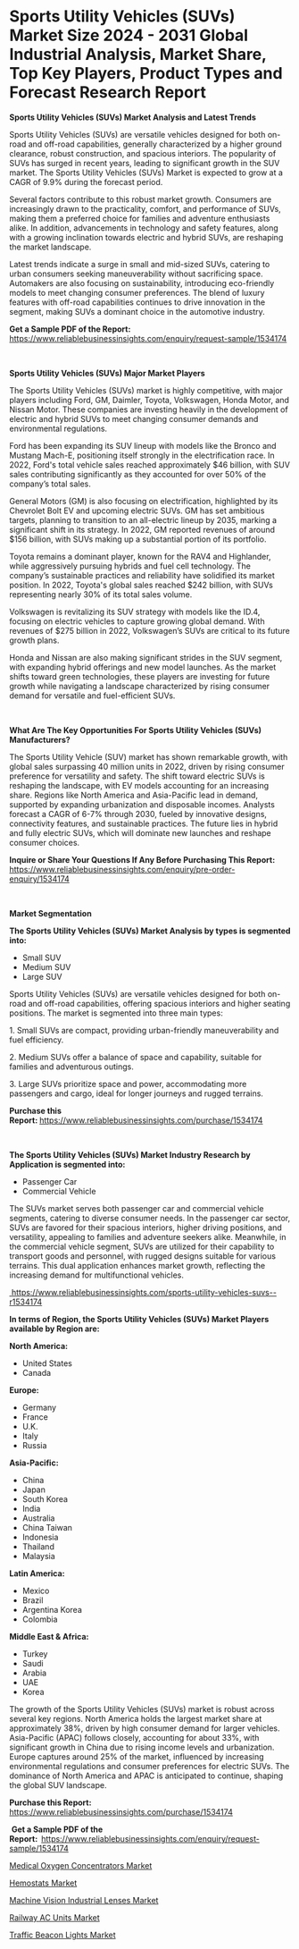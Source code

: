 <p><h1>Sports Utility Vehicles (SUVs) Market Size 2024 - 2031 Global Industrial Analysis, Market Share, Top Key Players, Product Types and Forecast Research Report</h1></p><p><strong>Sports Utility Vehicles (SUVs) Market Analysis and Latest Trends</strong></p>
<p><p>Sports Utility Vehicles (SUVs) are versatile vehicles designed for both on-road and off-road capabilities, generally characterized by a higher ground clearance, robust construction, and spacious interiors. The popularity of SUVs has surged in recent years, leading to significant growth in the SUV market. The Sports Utility Vehicles (SUVs) Market is expected to grow at a CAGR of 9.9% during the forecast period. </p><p>Several factors contribute to this robust market growth. Consumers are increasingly drawn to the practicality, comfort, and performance of SUVs, making them a preferred choice for families and adventure enthusiasts alike. In addition, advancements in technology and safety features, along with a growing inclination towards electric and hybrid SUVs, are reshaping the market landscape. </p><p>Latest trends indicate a surge in small and mid-sized SUVs, catering to urban consumers seeking maneuverability without sacrificing space. Automakers are also focusing on sustainability, introducing eco-friendly models to meet changing consumer preferences. The blend of luxury features with off-road capabilities continues to drive innovation in the segment, making SUVs a dominant choice in the automotive industry.</p></p>
<p><strong>Get a Sample PDF of the Report:&nbsp;</strong> <a href="https://www.reliablebusinessinsights.com/enquiry/request-sample/1534174?utm_campaign=1121&utm_medium=2&utm_source=Github&utm_content=ia&utm_term=03112024&utm_id=sports-utility-vehicles-suvs">https://www.reliablebusinessinsights.com/enquiry/request-sample/1534174</a></p>
<p>&nbsp;</p>
<p><strong>Sports Utility Vehicles (SUVs) Major Market Players</strong></p>
<p><p>The Sports Utility Vehicles (SUVs) market is highly competitive, with major players including Ford, GM, Daimler, Toyota, Volkswagen, Honda Motor, and Nissan Motor. These companies are investing heavily in the development of electric and hybrid SUVs to meet changing consumer demands and environmental regulations.</p><p>Ford has been expanding its SUV lineup with models like the Bronco and Mustang Mach-E, positioning itself strongly in the electrification race. In 2022, Ford's total vehicle sales reached approximately $46 billion, with SUV sales contributing significantly as they accounted for over 50% of the company’s total sales.</p><p>General Motors (GM) is also focusing on electrification, highlighted by its Chevrolet Bolt EV and upcoming electric SUVs. GM has set ambitious targets, planning to transition to an all-electric lineup by 2035, marking a significant shift in its strategy. In 2022, GM reported revenues of around $156 billion, with SUVs making up a substantial portion of its portfolio.</p><p>Toyota remains a dominant player, known for the RAV4 and Highlander, while aggressively pursuing hybrids and fuel cell technology. The company’s sustainable practices and reliability have solidified its market position. In 2022, Toyota's global sales reached $242 billion, with SUVs representing nearly 30% of its total sales volume.</p><p>Volkswagen is revitalizing its SUV strategy with models like the ID.4, focusing on electric vehicles to capture growing global demand. With revenues of $275 billion in 2022, Volkswagen’s SUVs are critical to its future growth plans.</p><p>Honda and Nissan are also making significant strides in the SUV segment, with expanding hybrid offerings and new model launches. As the market shifts toward green technologies, these players are investing for future growth while navigating a landscape characterized by rising consumer demand for versatile and fuel-efficient SUVs.</p></p>
<p>&nbsp;</p>
<p><strong>What Are The Key Opportunities For Sports Utility Vehicles (SUVs) Manufacturers?</strong></p>
<p><p>The Sports Utility Vehicle (SUV) market has shown remarkable growth, with global sales surpassing 40 million units in 2022, driven by rising consumer preference for versatility and safety. The shift toward electric SUVs is reshaping the landscape, with EV models accounting for an increasing share. Regions like North America and Asia-Pacific lead in demand, supported by expanding urbanization and disposable incomes. Analysts forecast a CAGR of 6-7% through 2030, fueled by innovative designs, connectivity features, and sustainable practices. The future lies in hybrid and fully electric SUVs, which will dominate new launches and reshape consumer choices.</p></p>
<p><strong>Inquire or Share Your Questions If Any Before Purchasing This Report:</strong> <a href="https://www.reliablebusinessinsights.com/enquiry/pre-order-enquiry/1534174?utm_campaign=1121&utm_medium=2&utm_source=Github&utm_content=ia&utm_term=03112024&utm_id=sports-utility-vehicles-suvs">https://www.reliablebusinessinsights.com/enquiry/pre-order-enquiry/1534174</a></p>
<p>&nbsp;</p>
<p><strong>Market Segmentation</strong></p>
<p><strong>The Sports Utility Vehicles (SUVs) Market Analysis by types is segmented into:</strong></p>
<p><ul><li>Small SUV</li><li>Medium SUV</li><li>Large SUV</li></ul></p>
<p><p>Sports Utility Vehicles (SUVs) are versatile vehicles designed for both on-road and off-road capabilities, offering spacious interiors and higher seating positions. The market is segmented into three main types: </p><p>1. Small SUVs are compact, providing urban-friendly maneuverability and fuel efficiency.</p><p>2. Medium SUVs offer a balance of space and capability, suitable for families and adventurous outings.</p><p>3. Large SUVs prioritize space and power, accommodating more passengers and cargo, ideal for longer journeys and rugged terrains.</p></p>
<p><strong>Purchase this Report:&nbsp;</strong><a href="https://www.reliablebusinessinsights.com/purchase/1534174?utm_campaign=1121&utm_medium=2&utm_source=Github&utm_content=ia&utm_term=03112024&utm_id=sports-utility-vehicles-suvs">https://www.reliablebusinessinsights.com/purchase/1534174</a></p>
<p>&nbsp;</p>
<p><strong>The Sports Utility Vehicles (SUVs) Market Industry Research by Application is segmented into:</strong></p>
<p><ul><li>Passenger Car</li><li>Commercial Vehicle</li></ul></p>
<p><p>The SUVs market serves both passenger car and commercial vehicle segments, catering to diverse consumer needs. In the passenger car sector, SUVs are favored for their spacious interiors, higher driving positions, and versatility, appealing to families and adventure seekers alike. Meanwhile, in the commercial vehicle segment, SUVs are utilized for their capability to transport goods and personnel, with rugged designs suitable for various terrains. This dual application enhances market growth, reflecting the increasing demand for multifunctional vehicles.</p></p>
<p><a href="https://www.reliablebusinessinsights.com/sports-utility-vehicles-suvs--r1534174?utm_campaign=1121&utm_medium=2&utm_source=Github&utm_content=ia&utm_term=03112024&utm_id=sports-utility-vehicles-suvs">&nbsp;https://www.reliablebusinessinsights.com/sports-utility-vehicles-suvs--r1534174</a></p>
<p><strong>In terms of Region, the Sports Utility Vehicles (SUVs) Market Players available by Region are:</strong></p>
<p>
    <p> <strong> North America: </strong>
        <ul>
            <li>United States</li>
            <li>Canada</li>
        </ul>
        </p> 
    <p> <strong> Europe: </strong>
        <ul>
            <li>Germany</li>
            <li>France</li>
            <li>U.K.</li>
            <li>Italy</li>
            <li>Russia</li>
        </ul>
        </p> 
    <p> <strong> Asia-Pacific: </strong>
        <ul>
            <li>China</li>
            <li>Japan</li>
            <li>South Korea</li>
            <li>India</li>
            <li>Australia</li>
            <li>China Taiwan</li>
            <li>Indonesia</li>
            <li>Thailand</li>
            <li>Malaysia</li>
        </ul>
        </p> 
    <p> <strong> Latin America: </strong>
        <ul>
            <li>Mexico</li>
            <li>Brazil</li>
            <li>Argentina Korea</li>
            <li>Colombia</li>
        </ul>
        </p> 
    <p> <strong> Middle East & Africa: </strong>
        <ul>
            <li>Turkey</li>
            <li>Saudi</li>
            <li>Arabia</li>
            <li>UAE</li>
            <li>Korea</li>
        </ul>
    </p>
    </p>
<p><p>The growth of the Sports Utility Vehicles (SUVs) market is robust across several key regions. North America holds the largest market share at approximately 38%, driven by high consumer demand for larger vehicles. Asia-Pacific (APAC) follows closely, accounting for about 33%, with significant growth in China due to rising income levels and urbanization. Europe captures around 25% of the market, influenced by increasing environmental regulations and consumer preferences for electric SUVs. The dominance of North America and APAC is anticipated to continue, shaping the global SUV landscape.</p></p>
<p><strong>Purchase this Report: </strong><a href="https://www.reliablebusinessinsights.com/purchase/1534174?utm_campaign=1121&utm_medium=2&utm_source=Github&utm_content=ia&utm_term=03112024&utm_id=sports-utility-vehicles-suvs">https://www.reliablebusinessinsights.com/purchase/1534174</a></p>
<p>&nbsp;<strong>Get a Sample PDF of the Report:&nbsp;&nbsp;</strong><a href="https://www.reliablebusinessinsights.com/enquiry/request-sample/1534174?utm_campaign=1121&utm_medium=2&utm_source=Github&utm_content=ia&utm_term=03112024&utm_id=sports-utility-vehicles-suvs">https://www.reliablebusinessinsights.com/enquiry/request-sample/1534174</a></p>
<p><strong></strong></p>
<p><p><a href="https://issuu.com/reportprime-2/docs/medical-oxygen-concentrators-market_032c203be88fac?utm_campaign=1121&utm_medium=2&utm_source=Github&utm_content=ia&utm_term=03112024&utm_id=sports-utility-vehicles-suvs">Medical Oxygen Concentrators Market</a></p><p><a href="https://issuu.com/reportprime-2/docs/hemostats-market-size-2030.pptx_248d355b84f04c?utm_campaign=1121&utm_medium=2&utm_source=Github&utm_content=ia&utm_term=03112024&utm_id=sports-utility-vehicles-suvs">Hemostats Market</a></p><p><a href="https://www.linkedin.com/pulse/machine-vision-industrial-lenses-market-trends-growth-nob0e?utm_campaign=1121&utm_medium=2&utm_source=Github&utm_content=ia&utm_term=03112024&utm_id=sports-utility-vehicles-suvs">Machine Vision Industrial Lenses Market</a></p><p><a href="https://github.com/avilarotedlowkog/Market-Research-Report-List-1/blob/main/railway-ac-units-market.md?utm_campaign=1121&utm_medium=2&utm_source=Github&utm_content=ia&utm_term=03112024&utm_id=sports-utility-vehicles-suvs">Railway AC Units Market</a></p><p><a href="https://github.com/fadrijbtavist/Market-Research-Report-List-1/blob/main/traffic-beacon-lights-market.md?utm_campaign=1121&utm_medium=2&utm_source=Github&utm_content=ia&utm_term=03112024&utm_id=sports-utility-vehicles-suvs">Traffic Beacon Lights Market</a></p></p>